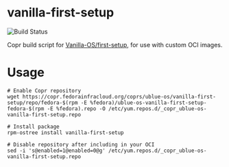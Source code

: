 # vanilla-first-setup
![Build Status](https://copr.fedorainfracloud.org/coprs/ublue-os/vanilla-first-setup/package/vanilla-first-setup/status_image/last_build.png?)

Copr build script for [Vanilla-OS/first-setup](https://github.com/Vanilla-OS/first-setup), for use with custom OCI images.

# Usage
    # Enable Copr repository
    wget https://copr.fedorainfracloud.org/coprs/ublue-os/vanilla-first-setup/repo/fedora-$(rpm -E %fedora)/ublue-os-vanilla-first-setup-fedora-$(rpm -E %fedora).repo -O /etc/yum.repos.d/_copr_ublue-os-vanilla-first-setup.repo
    
    # Install package
    rpm-ostree install vanilla-first-setup
    
    # Disable repository after including in your OCI
    sed -i 's@enabled=1@enabled=0@g' /etc/yum.repos.d/_copr_ublue-os-vanilla-first-setup.repo
